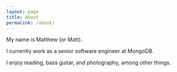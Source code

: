 ```yaml
---
layout: page
title: About
permalink: /about/
---
```


My name is Matthew (or Matt). 

I currently work as a senior software engineer at MongoDB. 

I enjoy reading, bass guitar, and photography, among other things.
